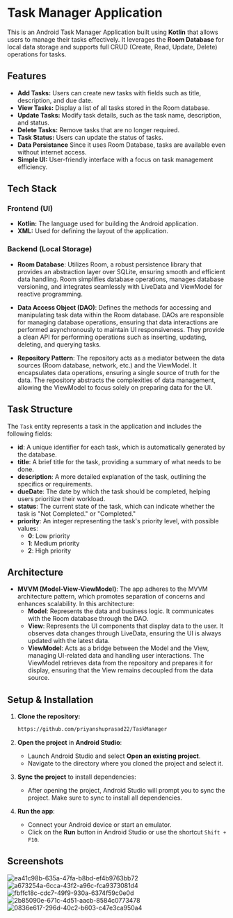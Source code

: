 # Task Manager Application

This is an Android Task Manager Application built using **Kotlin** that allows users to manage their tasks effectively. It leverages the **Room Database** for local data storage and supports full CRUD (Create, Read, Update, Delete) operations for tasks.

## Features

- **Add Tasks:** Users can create new tasks with fields such as title, description, and due date.
- **View Tasks:** Display a list of all tasks stored in the Room database.
- **Update Tasks:** Modify task details, such as the task name, description, and status.
- **Delete Tasks:** Remove tasks that are no longer required.
- **Task Status:** Users can update the status of tasks.
- **Data Persistance** Since it uses Room Database, tasks are available even without internet access.
- **Simple UI:** User-friendly interface with a focus on task management efficiency.

## Tech Stack

### Frontend (UI)
- **Kotlin:** The language used for building the Android application.
- **XML:** Used for defining the layout of the application.

### Backend (Local Storage)
- **Room Database**: Utilizes Room, a robust persistence library that provides an abstraction layer over SQLite, ensuring smooth and efficient data handling. Room simplifies database operations, manages database versioning, and integrates seamlessly with LiveData and ViewModel for reactive programming.

- **Data Access Object (DAO)**: Defines the methods for accessing and manipulating task data within the Room database. DAOs are responsible for managing database operations, ensuring that data interactions are performed asynchronously to maintain UI responsiveness. They provide a clean API for performing operations such as inserting, updating, deleting, and querying tasks.

- **Repository Pattern**: The repository acts as a mediator between the data sources (Room database, network, etc.) and the ViewModel. It encapsulates data operations, ensuring a single source of truth for the data. The repository abstracts the complexities of data management, allowing the ViewModel to focus solely on preparing data for the UI.

## Task Structure

The `Task` entity represents a task in the application and includes the following fields:

- **id**: A unique identifier for each task, which is automatically generated by the database.
- **title**: A brief title for the task, providing a summary of what needs to be done.
- **description**: A more detailed explanation of the task, outlining the specifics or requirements.
- **dueDate**: The date by which the task should be completed, helping users prioritize their workload.
- **status**: The current state of the task, which can indicate whether the task is "Not Completed." or "Completed."
- **priority**: An integer representing the task's priority level, with possible values:
  - **0**: Low priority
  - **1**: Medium priority
  - **2**: High priority



## Architecture
- **MVVM (Model-View-ViewModel)**: The app adheres to the MVVM architecture pattern, which promotes separation of concerns and enhances scalability. In this architecture:
  - **Model**: Represents the data and business logic. It communicates with the Room database through the DAO.
  - **View**: Represents the UI components that display data to the user. It observes data changes through LiveData, ensuring the UI is always updated with the latest data.
  - **ViewModel**: Acts as a bridge between the Model and the View, managing UI-related data and handling user interactions. The ViewModel retrieves data from the repository and prepares it for display, ensuring that the View remains decoupled from the data source.



## Setup & Installation

1. **Clone the repository:**
   ```bash
   https://github.com/priyanshuprasad22/TaskManager
2. **Open the project** in **Android Studio**:
    - Launch Android Studio and select **Open an existing project**.
    - Navigate to the directory where you cloned the project and select it.

3. **Sync the project** to install dependencies:
    - After opening the project, Android Studio will prompt you to sync the project. Make sure to sync to install all dependencies.

4. **Run the app**:
    - Connect your Android device or start an emulator.
    - Click on the **Run** button in Android Studio or use the shortcut `Shift + F10`.

## Screenshots
![ea41c98b-635a-47fa-b8bd-ef4b9763bb72](https://github.com/user-attachments/assets/ccfcf904-db23-40b4-9456-a385a836331d)
![a673254a-6cca-43f2-a96c-fca9373081d4](https://github.com/user-attachments/assets/06c29afe-c334-4290-9f09-5e50807d6a73)
![fbffc18c-cdc7-49f9-930a-6374f59c0e0d](https://github.com/user-attachments/assets/45229648-17d5-48da-9eb9-ce7b1451a35a)
![2b85090e-671c-4d51-aacb-8584c0773478](https://github.com/user-attachments/assets/276c2b27-5a87-4036-8540-0fdd2a7a1826)
![0836e617-296d-40c2-b603-c47e3ca950a4](https://github.com/user-attachments/assets/7d01586e-d93a-4f3f-a14d-1549cfda89dc)

